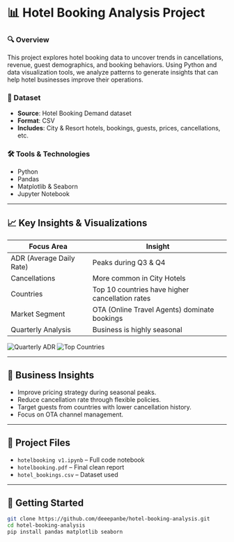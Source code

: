 # 📊 Hotel Booking Analysis Project

### 🔍 Overview
This project explores hotel booking data to uncover trends in cancellations, revenue, guest demographics, and booking behaviors. Using Python and data visualization tools, we analyze patterns to generate insights that can help hotel businesses improve their operations.

### 📁 Dataset
- **Source**: Hotel Booking Demand dataset
- **Format**: CSV
- **Includes**: City & Resort hotels, bookings, guests, prices, cancellations, etc.

### 🛠️ Tools & Technologies
- Python
- Pandas
- Matplotlib & Seaborn
- Jupyter Notebook

---

## 📈 Key Insights & Visualizations

| Focus Area                   | Insight |
|-----------------------------|---------|
| ADR (Average Daily Rate)    | Peaks during Q3 & Q4 |
| Cancellations               | More common in City Hotels |
| Countries                   | Top 10 countries have higher cancellation rates |
| Market Segment              | OTA (Online Travel Agents) dominate bookings |
| Quarterly Analysis          | Business is highly seasonal |

![Quarterly ADR](images/adr_quarterly.png)
![Top Countries](images/top_countries_pie.png)

---

## 🧠 Business Insights
- Improve pricing strategy during seasonal peaks.
- Reduce cancellation rate through flexible policies.
- Target guests from countries with lower cancellation history.
- Focus on OTA channel management.

---

## 📂 Project Files
- `hotelbooking v1.ipynb` – Full code notebook
- `hotelbooking.pdf` – Final clean report
- `hotel_bookings.csv` – Dataset used

---

## 📌 Getting Started

```bash
git clone https://github.com/deeepanbe/hotel-booking-analysis.git
cd hotel-booking-analysis
pip install pandas matplotlib seaborn
